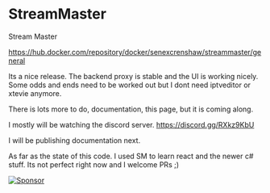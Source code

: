 # StreamMaster

Stream Master

https://hub.docker.com/repository/docker/senexcrenshaw/streammaster/general

Its a nice release. The backend proxy is stable and the UI is working nicely. Some odds and ends need to be worked out but I dont need iptveditor or xtevie anymore.

There is lots more to do, documentation, this page, but it is coming along.

I mostly will be watching the discord server.
<https://discord.gg/RXkz9KbU>

I will be publishing documentation next.

As far as the state of this code. I used SM to learn react and the newer c# stuff. Its not perfect right now and I welcome PRs ;)

[![Sponsor](https://img.shields.io/badge/Sponsor-%E2%9D%A4-pink)](https://www.patreon.com/user?u=52683080)
